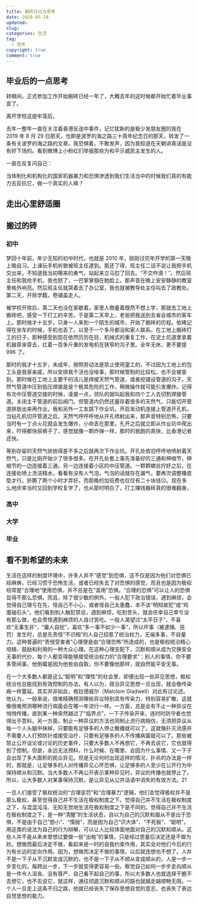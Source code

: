```yaml
---
title: 搬砖日记与思考
date: 2020-05-10
updated:
slug:
categories: 生活
tag:
  - 思考
copyright: true
comment: true
---
```


## 毕业后的一点思考

转眼间，正式参加工作开始搬砖已经一年了，大概去年的这时候都开始忙着毕业事宜了。

离开学校这座牢笼后，

去年一整年一直在关注着香港反送中事件，记忆犹新的是极少发朋友圈的我在 2019 年 8 月 29 日那天，也即是波罗的海之路三十周年纪念日的那天，转发了一条有关波罗的海之路的文章。我恐惧着，不敢发声，因为我知道在天朝讲真话是没有好下场的。看到微博上小粉红们举报那些为和平示威民主发生的人。

一直在反复问自己：

当体制化和机构化的国家机器暴力和恐惧渗透到我们生活当中的时候我们真的有能力去反抗它，做一个真实的人嘛？

## 走出心里舒适圈



## 搬过的砖



### 初中

梦回十年前，年少无知的初中时代，也就是 2010 年，刚刚过完年开学的第一天晚上晚自习。上课玩手机听歌被班主任逮到。那还了得，班主任二话不说让我把手机交出来，不知道我当初哪来的勇气，站起来立马怼了回去。“不交咋滴！”。然后班主任和我抢手机，我也怒了，一巴掌掌掴在她脸上。那声音在晚上安安静静的教室里格外响亮。然后班主任就哭着去了办公室，我也就被教导处主任叫去了政教处。第二天，开除学籍，卷铺盖走人。

被学校开除后，第二天也没在家歇着。家里人商量着既然不想上学，那就去工地上搬砖吧，感受一下打工的辛苦。于是第二天早上，老爸把我送到去省会城市的客车上。那时候才十五岁，只身一人来到一个陌生的城市，开始了搬砖的历程。依稀记得在坐车的时候，手机也丢了。以至于一个多月都没和家人联系。在工地上搬砖打工的日子，那种感受到现在依然历历在目，机械式的重复工作，在泥土坑道里拿着机器穿来穿去，扛着一百多斤重的发电机在狭窄的沟子里。全年无休，更不要提 996 了。

那时的我才十五岁，未成年，按照劳动法是禁止使用童工的，不过因为工地上的包工头是我家亲戚，所以安排我干活也没啥事，那时候管制的比较松，也不会被查到。那时候在工地上主要干的活儿是焊接天然气管道，或者挖铺设管道的沟子。天然气管道中压到低压焊接是是个极其危险的工作，稍微操作就可能引发爆炸。记得有次中压管道交接的时候，凌晨一点，领队的就叫起我和四个工人去切割焊接管道。关闭主干管道的前后阀门，但管道内仍然还蓄存着很多的天然气，只能切开管道排放出来再作业。我和另外一工友跳下作业坑，开启发动机连接上管道开孔机，当钻孔机切开管道之后，天然气呼呼呼地从开孔喷射出来，那声音特别恐怖，只要当时有一丁点火花就会发生爆炸，小命丢在那里。孔开之后就立即从作业坑中爬出来，吓得都快尿裤子了，感觉就像一颗炸弹一样，那时的我跑的真快，比香港记者还快。

等到存留的天然气排放得差不多之后就再次下作业坑。开孔处依旧呼呼地喷射着天然气，只是比刚开始少了很多很多。在开孔处套上事先准备好的三通和伸缩节，伸缩节的一边连接着三通，另一边连接着小区的中压管道。一颗颗螺丝拧好之后，在连接处喷上洗洁精水，看看有没有人气泡，气泡的话就存在漏气，要再次调整橡皮垫才行。折腾了两个小时才弄好。而那晚的加班费也仅仅有二十块钱😑。现在多么地庆幸当时又回到学校复学了，也从那时明白了，打工赚钱搬砖真的很难翻身。

### 高中

### 大学

### 毕业

## 看不到希望的未来

生活在这样的制度环境中，许多人并不“感觉”到恐惧，这不仅是因为他们对恐惧已经麻痹，已经习惯于恐怖生活，或者已经失去了对恐惧的感觉，而且也是因为极权经常是“合理地”使用恐惧，并不总是在“滥用”恐惧。“合理的恐惧”可以让人的恐惧显得不那么恐惧。而且，除了很少数的例外，一般人犯下政治错误，遇到麻烦，会觉得自己理亏在先，怪自己不小心，或者怪自己太愚蠢，本不该“明知故犯”或“鸡蛋碰石头”。他们看到别人触犯禁忌，遇到麻烦，吃到苦头，就会庆幸自己幸亏没有那么做，也会责怪遇到麻烦的人自讨苦吃。一般人渴望过“太平日子”，不喜欢“无事生非”，“庸人自扰”，喜欢“多一事不如少一事”，所以坏事（被逮捕、惩罚）发生时，总是先责怪“不识相”的人自己招惹了统治权力，无端多事，不自量力。这种普遍的“责怪受害者”心理便是由“合理恐怖”所造成的，也是极权统治精心培植、鼓励和利用的一种大众心理。在这种心理支配下，沉默和顺从成为交换安全无事的代价，每个人都变得能够接受统治权力的“合理要求”：别人的事情，你不要多管闲事，他倒霉是因为他咎由自取，你不要像他那样，就自然能平安无事。

在一个大多数人都是这么“聪明”和“理性”的社会里，即便出现一些异见思想，极权统治也总能找到有效控制的办法。有人以为，政治异见思想一旦出现，就会像传染病一样蔓延。其实并非如此，格拉德威尔（Malclom Gladwell）对此有过论述。他认为，一般来说，很难精确预测哪些异议特别具有传染力，特别容易扩散，这就像很难预测哪种流行病菌会在哪一年流行一样。一方面，总是会有不止一种异议在悄悄传播，直到某一种突然越过了“临界点”，一下子传染开来，连时时防守者也觉得出乎意料。另一方面，制止一种异议的方法也同制止流行病相仿，无须把异议从每一个人头脑中抹掉，只要能有足够多的人停止散播就可以了。这就像扑灭流感并不需要人人打预防针或接受治疗，只要有足够多的人不传播病菌就可以了。那些被禁止公开谈论或讨论的历史事件，只要大多数人不再想它，不再去说它，它也就得到了控制。但是，永远无法预料，什么时候、在哪里、会因为什么事情、又一下子会出现了多大面积的民众异见。但是无论何时出现这样的情况，扑杀的办法是一样的，那就是，让足够多的人对传播异见心怀恐惧，让足够多的人至少在公开行为中保持顺从和沉默。当大多数人不再公开表示某种异见时，异议的传播也就停止了，所以，让大多数人对某事保持沉默，是让异见从公共话语中消失的有效方法。21

一旦人们接受了极权统治的“合理惩罚”和“合理暴力”逻辑，他们会觉得极权并不是那么极权，甚至觉得自己并不生活在极权制度之下。觉得自己并不生活在极权制度之下，与混混沌沌、无知无觉地生活在极权制度之下是不同的。觉得自己并不生活在极权制度之下，是一种“清醒”的生活状态，自以为自己的沉默和服从不是出于恐惧，不是由于自己“胆小”、“懦弱”，而是因为自己“识大体”、“不死板”、“聪明”。用这类的说法为自己的行为辩解，可以让人比较体面地面对自己的沉默和顺从。这些人并不是从来未曾想过要做一些“出格”的事情，只是经过思量后决定还是不做为妙。想做而最后决定不做，看起来是一时的自我约束作用，其实会对他们今后的行为有长远的定向作用。因为，想做而决定不做的事情，以后就连想也不想了。人并不是一下子从不沉默变成沉默的，也不是一下子从不顺从变成顺从的，人是一步一步变化的，每跨出一步，下一步就变得更容易一些。察觉自己如何一步步走向顺从是一件令人沮丧、没有尊严、自己看不起自己的事，所以大多数人也就选择干脆不去想它，也不去说它，就这样，通往彻底沉默和顺从的路也就越走越顺畅无阻。一个人一旦走上这条不归之路，他就已经丧失了保存思想自觉的意志，也丧失了表达自觉思想的能力。